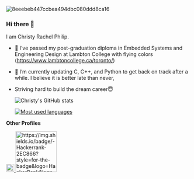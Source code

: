 
</a>![8eeebeb447ccbea494dbc080ddd8ca16](https://user-images.githubusercontent.com/40349694/123352365-20795800-d52d-11eb-94e2-ef1fa9f98c01.png)

### Hi there 👋

I am Christy Rachel Philip. 
- 🔭 I’ve passed my post-graduation diploma in Embedded Systems and Engineering Design at Lambton College with flying colors (https://www.lambtoncollege.ca/toronto/)
- 🌱 I’m currently updating C, C++, and Python to get back on track after a while. I believe it is better late than never,
- Striving hard to build the dream career😇 

  ![Christy's GitHub stats](https://github-readme-stats.vercel.app/api?username=ChristyRachel&theme=highcontrast&show_icons=true&count_private=true)
  
  [![Most used languages](https://github-readme-stats.vercel.app/api/top-langs/?username=ChristyRachel)](https://github.com/ChristyRachel/github-readme-stats)
  
**Other Profiles**

<a href="https://www.linkedin.com/in/christy-rachel-philip-479587160/">
  <img align="t" alt="![image](https://github.com/ChristyRachel/ChristyRachel/assets/40349694/8e379382-0ac4-4180-ad76-51ab8d70438a)
" width="22px" src="![image](https://github.com/ChristyRachel/ChristyRachel/assets/40349694/4de1cfd4-1cf5-48e4-87d2-e6a32fd8893e)
" />
</a>
<a href="https://www.hackerrank.com/christyrachel393">
   <img align="t" alt="https://img.shields.io/badge/-Hackerrank-2EC866?style=for-the-badge&logo=HackerRank&logoColor=white
" width="112px" src="https://img.shields.io/badge/-Hackerrank-2EC866?style=for-the-badge&logo=HackerRank&logoColor=white" />
</a>
  


